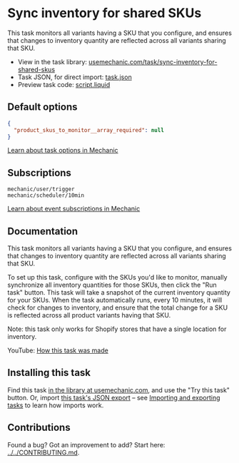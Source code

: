 # Sync inventory for shared SKUs

This task monitors all variants having a SKU that you configure, and ensures that changes to inventory quantity are reflected across all variants sharing that SKU.

* View in the task library: [usemechanic.com/task/sync-inventory-for-shared-skus](https://usemechanic.com/task/sync-inventory-for-shared-skus)
* Task JSON, for direct import: [task.json](../../tasks/sync-inventory-for-shared-skus.json)
* Preview task code: [script.liquid](./script.liquid)

## Default options

```json
{
  "product_skus_to_monitor__array_required": null
}
```

[Learn about task options in Mechanic](https://docs.usemechanic.com/article/471-task-options)

## Subscriptions

```liquid
mechanic/user/trigger
mechanic/scheduler/10min
```

[Learn about event subscriptions in Mechanic](https://docs.usemechanic.com/article/408-subscriptions)

## Documentation

This task monitors all variants having a SKU that you configure, and ensures that changes to inventory quantity are reflected across all variants sharing that SKU.

To set up this task, configure with the SKUs you'd like to monitor, manually synchronize all inventory quantities for those SKUs, then click the "Run task" button. This task will take a snapshot of the current inventory quantity for your SKUs. When the task automatically runs, every 10 minutes, it will check for changes to inventory, and ensure that the total change for a SKU is reflected across all product variants having that SKU.

Note: this task only works for Shopify stores that have a single location for inventory.

YouTube: [How this task was made](https://youtu.be/CoWvIdibz9Y)

## Installing this task

Find this task [in the library at usemechanic.com](https://usemechanic.com/task/sync-inventory-for-shared-skus), and use the "Try this task" button. Or, import [this task's JSON export](../../tasks/sync-inventory-for-shared-skus.json) – see [Importing and exporting tasks](https://docs.usemechanic.com/article/505-importing-and-exporting-tasks) to learn how imports work.

## Contributions

Found a bug? Got an improvement to add? Start here: [../../CONTRIBUTING.md](../../CONTRIBUTING.md).
